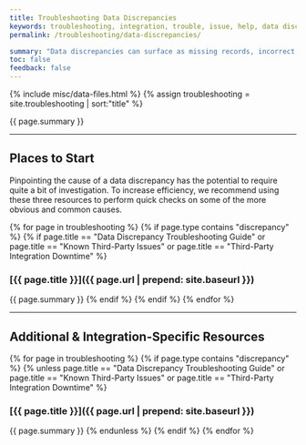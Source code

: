 ```yaml
---
title: Troubleshooting Data Discrepancies
keywords: troubleshooting, integration, trouble, issue, help, data discrepancy, discrepancies, wrong data, incorrect data
permalink: /troubleshooting/data-discrepancies/

summary: "Data discrepancies can surface as missing records, incorrect values, or fields not being correctly typed. If something in your data warehouse doesn't look quite right, these resources will help you get to the root of the problem."
toc: false
feedback: false
---
```

{% include misc/data-files.html %}
{% assign troubleshooting = site.troubleshooting | sort:"title" %}


{{ page.summary }}

---

## Places to Start

Pinpointing the cause of a data discrepancy has the potential to require quite a bit of investigation. To increase efficiency, we recommend using these three resources to perform quick checks on some of the more obvious and common causes.

{% for page in troubleshooting %}
{% if page.type contains "discrepancy" %}
{% if page.title == "Data Discrepancy Troubleshooting Guide" or page.title == "Known Third-Party Issues" or page.title == "Third-Party Integration Downtime" %}
### [{{ page.title }}]({{ page.url | prepend: site.baseurl }})
{{ page.summary }}
{% endif %}
{% endif %}
{% endfor %}

---

## Additional & Integration-Specific Resources

{% for page in troubleshooting %}
{% if page.type contains "discrepancy" %}
{% unless page.title == "Data Discrepancy Troubleshooting Guide" or page.title == "Known Third-Party Issues" or page.title == "Third-Party Integration Downtime" %}
### [{{ page.title }}]({{ page.url | prepend: site.baseurl }})
{{ page.summary }}
{% endunless %}
{% endif %}
{% endfor %}